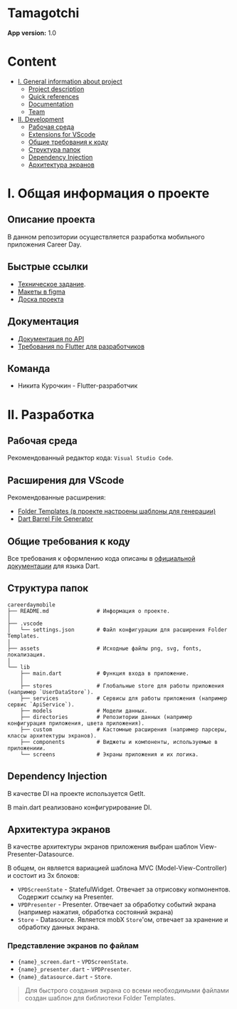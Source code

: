 # Tamagotchi

**App version:** 1.0

# Content

- [I. General information about project](#i-general-information-about-project)
  * [Project description](#project-description)
  * [Quick references](#quick-references)
  * [Documentation](#quick-references)
  * [Team](#quick-references)
- [II. Development](#ii-разработка)
  * [Рабочая среда](#рабочая-среда)
  * [Extensions for VScode](#расширения-для-vscode)
  * [Общие требования к коду](#общие-требования-к-коду)
  * [Структура папок](#общие-требования-к-коду)
  * [Dependency Injection](#dependency-injection)
  * [Архитектура экранов](#общие-требования-к-коду)

# I. Общая информация о проекте

## Описание проекта

В данном репозитории осуществляется разработка мобильного приложения Career Day.

## Быстрые ссылки

- [Техническое задание](https://docs.google.com/document/d/1kZFMwY73FMGItWTOMbnf_g20YxHOcurEMj8vUvdSTp0/edit).
- [Макеты в figma](https://www.figma.com/file/810qudOGDUiOR0eeS8sdMf/Sunmait-Career-Day?node-id=0%3A1)
- [Доска проекта](https://trello.com/b/mMTGtLow/flutter-career-day)

## Документация

- [Документация по API](https://sunmait-career-day-be.herokuapp.com/api/v1/api-docs/)
- [Требования по Flutter для разработчиков](https://dart.dev/guides/language/effective-dart/style)

## Команда

- Никита Курочкин - Flutter-разработчик

# II. Разработка

## Рабочая среда

Рекомендованный редактор кода: `Visual Studio Code`.

## Расширения для VScode

Рекомендованные расширения:

- [Folder Templates (в проекте настроены шаблоны для генерации)](https://marketplace.visualstudio.com/items?itemName=Huuums.vscode-fast-folder-structure)
- [Dart Barrel File Generator](https://marketplace.visualstudio.com/items?itemName=miquelddg.dart-barrel-file-generator)

## Общие требования к коду

Все требования к оформлению кода описаны в [официальной документации](https://dart.dev/guides/language/effective-dart/style) для языка Dart.

## Структура папок

    careerdaymobile
    ├── README.md               # Информация о проекте.
    │
    ├── .vscode                 
    │   └── settings.json       # Файл конфигурации для расширения Folder Templates.
    │
    ├── assets                  # Исходные файлы png, svg, fonts, локализация.
    │
    └── lib                    
        ├── main.dart           # Функция входа в приложение.
        │
        ├── stores              # Глобальные store для работы приложения (например `UserDataStore`).
        ├── services            # Сервисы для работы приложения (например сервис `ApiService`).
        ├── models              # Модели данных.
        ├── directories         # Репозитории данных (например конфигурация приложения, цвета приложения).
        ├── custom              # Кастомные расширения (например парсеры, классы архитектуры экранов).
        ├── components          # Виджеты и компоненты, используемые в приложениии.
        └── screens             # Экраны приложения и их логика.

## Dependency Injection

В качестве DI на проекте используется GetIt.

В main.dart реализовано конфигурирование DI.

## Архитектура экранов

В качестве архитектуры экранов приложения выбран шаблон View-Presenter-Datasource.

В общем, он является вариацией шаблона MVC (Model-View-Controller) и состоит из 3х блоков:

- `VPDScreenState` - StatefulWidget. Отвечает за отрисовку копмонентов. Содержит ссылку на Presenter.
- `VPDPresenter` - Presenter. Отвечает за обработку событий экрана (например нажатия, обработка состояний экрана)
- `Store` - Datasource. Является mobX `Store`'ом, отвечает за хранение и обработку данных экрана.

### Представление экранов по файлам

- `{name}_screen.dart` - `VPDScreenState`.
- `{name}_presenter.dart` - `VPDPresenter`.
- `{name}_datasource.dart` - `Store`.

> Для быстрого создания экрана со всеми необходимыми файлами создан шаблон для библиотеки Folder Templates.
